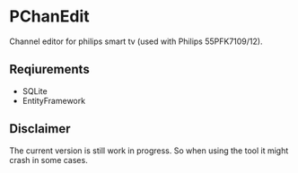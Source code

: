 # PChanEdit
Channel editor for philips smart tv (used with Philips 55PFK7109/12).

## Reqiurements 
- SQLite
- EntityFramework

## Disclaimer
The current version is still work in progress. So when using the tool it might crash in some cases.
